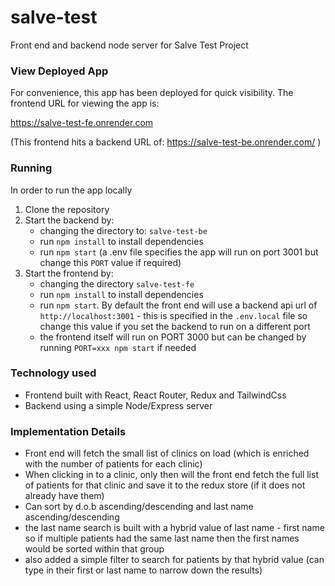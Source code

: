 # salve-test

Front end and backend node server for Salve Test Project

### View Deployed App
For convenience, this app has been deployed for quick visibility.
The frontend URL for viewing the app is: 

https://salve-test-fe.onrender.com

(This frontend hits a backend URL of: https://salve-test-be.onrender.com/ )

### Running
In order to run the app locally
1. Clone the repository
2. Start the backend by: 
   - changing the directory to: `salve-test-be`
   - run `npm install` to install dependencies
   - run `npm start` (a .env file specifies the app will run on port 3001 but change this `PORT` value if required)
3. Start the frontend by:
   - changing the directory `salve-test-fe` 
   - run `npm install` to install dependencies
   - run `npm start`. By default the front end will use a backend api url of `http://localhost:3001` - this is specified in the `.env.local` file so change this value if you set the backend to run on a different port
   - the frontend itself will run on PORT 3000 but can be changed by running `PORT=xxx npm start` if needed


### Technology used
- Frontend built with React, React Router, Redux and TailwindCss
- Backend using a simple Node/Express server

### Implementation Details
- Front end will fetch the small list of clinics on load (which is enriched with the number of patients for each clinic)
- When clicking in to a clinic, only then will the front end fetch the full list of patients for that clinic and save it to the redux store (if it does not already have them)
- Can sort by d.o.b ascending/descending and last name ascending/descending
- the last name search is built with a hybrid value of last name - first name so if multiple patients had the same last name then the first names would be sorted within that group
- also added a simple filter to search for patients by that hybrid value (can type in their first or last name to narrow down the results)

